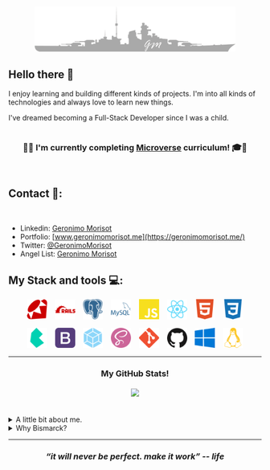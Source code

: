 
<p align="center">
  <a href="#"><img src="BismarckGMLogoGrey.png" alt="drawing" width="400"/></a>
</p>


## Hello there 👋

I enjoy learning and building different kinds of projects. I'm into all kinds of technologies and always love to learn new things.

I've dreamed becoming a Full-Stack Developer since I was a child.
<br><br>

<h3 align="center">🧑‍🎓 I'm currently completing <a href="https://www.microverse.org/">Microverse</a> curriculum! 🎓🧑</h3>
<br>

## Contact 🔗:
<br>

- Linkedin: [Geronimo Morisot](https://linkedin.com/in/geronimomorisot)
- Portfolio: [www.geronimomorisot.me](https://geronimomorisot.me/)
- Twitter: [@GeronimoMorisot](https://twitter.com/GeronimoMorisot)
- Angel List: [Geronimo Morisot](https://angel.co/u/geronimo-morisot-morla)

## My Stack and tools :computer::

<p align="center">
  <a href="#"><img src="ruby.svg" alt="drawing" width="40"/></a>
  &nbsp;&nbsp;&nbsp;<a href="#"><img src="rubyonrails.svg" alt="drawing" width="40"/></a>
  &nbsp;&nbsp;&nbsp;<a href="#"><img src="postgresql.svg" alt="drawing" width="40"/></a>
  &nbsp;&nbsp;&nbsp;<a href="#"><img src="mysql.svg" alt="drawing" width="40"/></a>
  &nbsp;&nbsp;&nbsp;<a href="#"><img src="javascript.svg" alt="drawing" width="40"/></a>
  &nbsp;&nbsp;&nbsp;<a href="#"><img src="react.svg" alt="drawing" width="40"/></a>
  &nbsp;&nbsp;&nbsp;<a href="#"><img src="html5.svg" alt="drawing" width="40"/></a>
  &nbsp;&nbsp;&nbsp;<a href="#"><img src="css3.svg" alt="drawing" width="40"/></a>
</p>

<p align="center">
  <a href="#"><img src="bulma.svg" alt="drawing" width="40"/></a>
  &nbsp;&nbsp;&nbsp;<a href="#"><img src="bootstrap.svg" alt="drawing" width="40"/></a>
  &nbsp;&nbsp;&nbsp;<a href="#"><img src="webpack.svg" alt="drawing" width="40"/></a>
  &nbsp;&nbsp;&nbsp;<a href="#"><img src="sass.svg" alt="drawing" width="40"/></a>
  &nbsp;&nbsp;&nbsp;<a href="#"><img src="git.svg" alt="drawing" width="40"/></a>
  &nbsp;&nbsp;&nbsp;<a href="#"><img src="github.svg" alt="drawing" width="40"/></a>
  &nbsp;&nbsp;&nbsp;<a href="#"><img src="windows.svg" alt="drawing" width="40"/></a>
  &nbsp;&nbsp;&nbsp;<a href="#"><img src="linux.svg" alt="drawing" width="40"/></a>
</p>


<hr>


<h3 align="center">My GitHub Stats!
<br><br>
<img src="https://github-readme-stats.vercel.app/api?username=Bismarck-GM&&show_icons=true&theme=tokyonight" />
</h3>
<br>



<details>
  <summary>A little bit about me.</summary>
  <br>

  - I'm from Argentina and worked most of my adult life in the Real State business. 
  Also worked attending customers in all different kinds of business.
  - I like to recognize good and bad services. Love feedback about everything, if given positively and honest, better.

  - Like I suppose everybody does I love Life in the most meaningful way of the word. I consider every little detail counts.

  - 🥁 I'm a Drummer . And I think music is essential in everyday life. I use to hear a ton of genres, mostly 🎸Heavy-Metal🎸 drove.

  - 🛰️ Big fan of Space, Astronomy and Rocketry.

  - And lastly, for a couple of years, I've been committed to introspect and add healthy improvements to my life.
    - 🏃‍♂️ Jogging/running,
    - 🏋️ home training (calisthenics),
    - 🚭 no smoking,
    - 🍒 and eating healthy.
</details>
<details>
  <summary>Why Bismarck?</summary>
  <br>
  Because at the time of building my GitHub account I was hearing 'all day long' a song from Sabaton called Bismarck.<br>
  Also, I like WW2 histories and machinery created in which was the world's biggest conflict to date. And, Bismarck was a show of what we, as humans, can build. It was a real 'monster of the sea', with a ton of issues, but still managed to be an imponent piece of human-created machinery.
</details>

<hr>
<h3 align="center">
   <i><strong>“it will never be perfect. make it work” -- life</strong></i>
   <br>
   <br>
</h3>	
